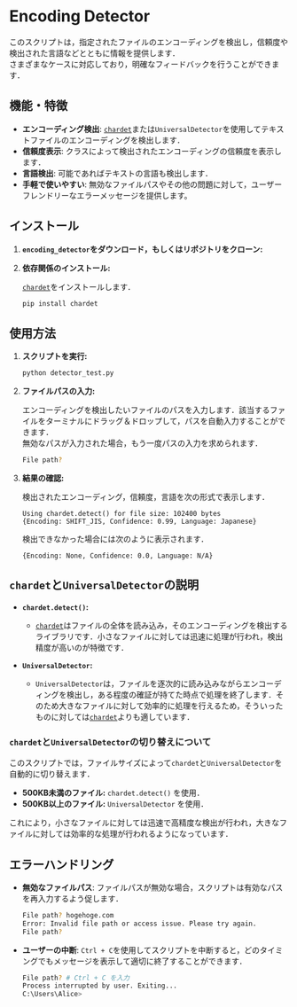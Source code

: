 # Encoding Detector

このスクリプトは，指定されたファイルのエンコーディングを検出し，信頼度や検出された言語などとともに情報を提供します．<br>
さまざまなケースに対応しており，明確なフィードバックを行うことができます．

## 機能・特徴

- **エンコーディング検出**: [`chardet`](https://pypi.org/project/chardet/)または`UniversalDetector`を使用してテキストファイルのエンコーディングを検出します．
- **信頼度表示**: クラスによって検出されたエンコーディングの信頼度を表示します．
- **言語検出**: 可能であればテキストの言語も検出します．
- **手軽で使いやすい**: 無効なファイルパスやその他の問題に対して，ユーザーフレンドリーなエラーメッセージを提供します。

## インストール

1. **`encoding_detector`をダウンロード，もしくはリポジトリをクローン:**

2. **依存関係のインストール:**

    [`chardet`](https://pypi.org/project/chardet/)をインストールします．

    ```bash
    pip install chardet
    ```

## 使用方法

1. **スクリプトを実行:**

    ```bash
    python detector_test.py
    ```

2. **ファイルパスの入力:**

    エンコーディングを検出したいファイルのパスを入力します．該当するファイルをターミナルにドラッグ＆ドロップして，パスを自動入力することができます．<br>
    無効なパスが入力された場合，もう一度パスの入力を求められます．

   ```bash
   File path?
   ```

4. **結果の確認:**

    検出されたエンコーディング，信頼度，言語を次の形式で表示します．

    ```text
    Using chardet.detect() for file size: 102400 bytes
    {Encoding: SHIFT_JIS, Confidence: 0.99, Language: Japanese}
    ```

    検出できなかった場合には次のように表示されます．

    ```text
    {Encoding: None, Confidence: 0.0, Language: N/A}
    ```

## `chardet`と`UniversalDetector`の説明

- **`chardet.detect()`:**
  - [`chardet`](https://pypi.org/project/chardet/)はファイルの全体を読み込み，そのエンコーディングを検出するライブラリです．小さなファイルに対しては迅速に処理が行われ，検出精度が高いのが特徴です．
  
- **`UniversalDetector`:**
  - `UniversalDetector`は，ファイルを逐次的に読み込みながらエンコーディングを検出し，ある程度の確証が持てた時点で処理を終了します．そのため大きなファイルに対して効率的に処理を行えるため，そういったものに対しては[`chardet`](https://pypi.org/project/chardet/)よりも適しています．

### `chardet`と`UniversalDetector`の切り替えについて

このスクリプトでは，ファイルサイズによって`chardet`と`UniversalDetector`を自動的に切り替えます．

  - **500KB未満のファイル:** `chardet.detect()` を使用． 
  - **500KB以上のファイル:** `UniversalDetector` を使用．

これにより，小さなファイルに対しては迅速で高精度な検出が行われ，大きなファイルに対しては効率的な処理が行われるようになっています．

## エラーハンドリング

- **無効なファイルパス**: ファイルパスが無効な場合，スクリプトは有効なパスを再入力するよう促します．

  ```bash
  File path? hogehoge.com
  Error: Invalid file path or access issue. Please try again.
  File path?
  ```

- **ユーザーの中断**: `Ctrl + C`を使用してスクリプトを中断すると，どのタイミングでもメッセージを表示して適切に終了することができます．
  
  ```bash
  File path? # Ctrl + C を入力
  Process interrupted by user. Exiting...
  C:\Users\Alice>
  ```
